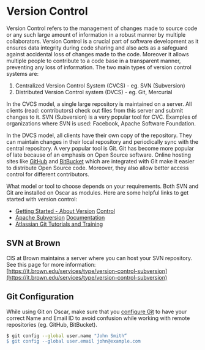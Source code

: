 # Version Control

Version Control refers to the management of changes made to source code or any such large amount of information in a robust manner by multiple collaborators. Version Control is a crucial part of software development as it ensures data integrity during code sharing and also acts as a safeguard against accidental loss of changes made to the code. Moreover it allows multiple people to contribute to a code base in a transparent manner, preventing any loss of information. The two main types of version control systems are:

1. Centralized Version Control System \(CVCS\) - eg. SVN \(Subversion\)
2. Distributed Version Control system \(DVCS\) - eg. Git, Mercurial

In the CVCS model, a single large repository is maintained on a server. All clients \(read: contributors\) check out files from this server and submit changes to it. SVN \(Subversion\) is a very popular tool for CVC. Examples of organizations where SVN is used: Facebook, Apache Software Foundation.

In the DVCS model, all clients have their own copy of the repository. They can maintain changes in their local repository and periodically sync with the central repository. A very popular tool is Git. Git has become more popular of late because of an emphasis on Open Source software. Online hosting sites like [GitHub](https://github.com) and [BitBucket](https://bitbucket.org) which are integrated with Git make it easier to distribute Open Source code. Moreover, they also allow better access control for different contributors.

What model or tool to choose depends on your requirements. Both SVN and Git are installed on Oscar as modules. Here are some helpful links to get started with version control:

* [Getting Started - About Version](https://git-scm.com/book/en/v2/Getting-Started-About-Version-Control) [Control](https://git-scm.com/book/en/v2/Getting-Started-About-Version-Control)
* [Apache Subversion](https://subversion.apache.org/docs) [Documentation](https://subversion.apache.org/docs)
* [Atlassian Git Tutorials and Training](https://www.atlassian.com/git/tutorials)

## SVN at Brown

CIS at Brown maintains a server where you can host your SVN repository. See this page for more information: [https://it.brown.edu/services/type/version-control-subversion](https://it.brown.edu/services/type/version-control-subversion)

## Git Configuration

While using Git on Oscar, make sure that you [configure Git](https://www.atlassian.com/git/tutorials/setting-up-a-repository/git-config) to have your correct Name and Email ID to avoid confusion while working with remote repositories \(eg. GitHub, BitBucket\).

```bash
$ git config --global user.name "John Smith“
$ git config --global user.email john@example.com
```

